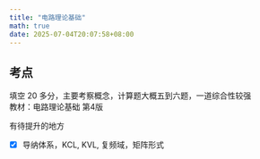 ```yaml
---
title: "电路理论基础"
math: true
date: 2025-07-04T20:07:58+08:00
---
```


## 考点

填空 20 多分，主要考察概念，计算题大概五到六题，一道综合性较强  
教材：电路理论基础 第4版  

有待提升的地方  
- [x] 导纳体系，KCL, KVL, 复频域，矩阵形式
